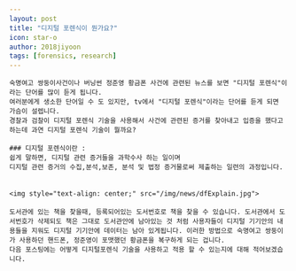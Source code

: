 ```yaml
---
layout: post
title: "디지털 포렌식이 뭔가요?"
icon: star-o
author: 2018jiyoon
tags: [forensics, research]
---
```


    숙명여고 쌍둥이사건이나 버닝썬 정준영 황금폰 사건에 관련된 뉴스를 보면 "디지털 포렌식"이라는 단어를 많이 듣게 됩니다.
    여러분에게 생소한 단어일 수 도 있지만, tv에서 "디지털 포렌식"이라는 단어를 듣게 되면 가슴이 설렙니다. 
    경찰과 검찰이 디지털 포렌식 기술을 사용해서 사건에 관련된 증거를 찾아내고 입증을 했다고 하는데 과연 디지털 포렌식 기술이 뭘까요? 

    ### 디지털 포렌식이란 : 
    쉽게 말하면, 디지털 관련 증거들을 과학수사 하는 일이며 
    디지털 관련 증거의 수집,분석,보존, 분석 및 법정 증거물로써 제출하는 일련의 과정입니다. 


    <img style="text-align: center;" src="/img/news/dfExplain.jpg">

    도서관에 있는 책을 찾을때, 등록되어있는 도서번호로 책을 찾을 수 있습니다. 도서관에서 도서번호가 삭제되도 책은 그대로 도서관안에 남아있는 것 처럼 사용자들이 디지털 기기안의 내용들을 지워도 디지털 기기안에 데이터는 남아 있게됩니다. 이러한 방법으로 숙명여고 쌍둥이가 사용하던 핸드폰, 정준영이 포맷했던 황금폰을 복구하게 되는 겁니다. 
    다음 포스팅에는 어떻게 디지털포렌식 기술을 사용하고 적용 할 수 있는지에 대해 적어보겠습니다. 
